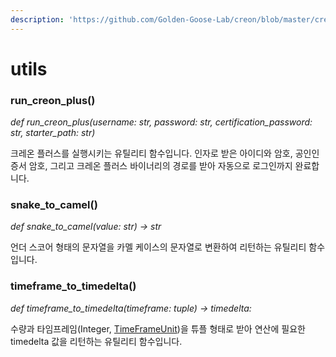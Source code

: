 ```yaml
---
description: 'https://github.com/Golden-Goose-Lab/creon/blob/master/creon/utils.py'
---
```


# utils

### **run\_creon\_plus\(\)**

_def run\_creon\_plus\(username: str, password: str, certification\_password: str, starter\_path: str\)_  
  
크레온 플러스를 실행시키는 유틸리티 함수입니다. 인자로 받은 아이디와 암호, 공인인증서 암호, 그리고 크레온 플러스 바이너리의 경로를 받아 자동으로 로그인까지 완료합니다.



### snake\_to\_camel\(\)

_def snake\_to\_camel\(value: str\) -&gt; str_  
  
언더 스코어 형태의 문자열을 카멜 케이스의 문자열로 변환하여 리턴하는 유틸리티 함수입니다.



### timeframe\_to\_timedelta\(\)

_def timeframe\_to\_timedelta\(timeframe: tuple\) -&gt; timedelta:_  
  
수량과 타임프레임\(Integer, [TimeFrameUnit](constants.md#timeframeunit)\)을 튜플 형태로 받아 연산에 필요한 timedelta 값을 리턴하는 유틸리티 함수입니다.





